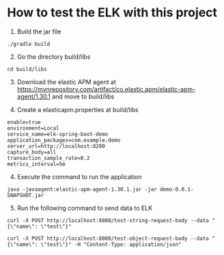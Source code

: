 # How to test the ELK with this project

1. Build the jar file

`./gradle build`

2. Go the directory build/libs

`cd build/libs`

3. Download the elastic APM agent at https://mvnrepository.com/artifact/co.elastic.apm/elastic-apm-agent/1.30.1 and move to build/libs

4. Create a elasticapm.properties at build/libs
```
enable=true
environment=Local
service_name=elk-spring-boot-demo
application_packages=com.example.demo
server_url=http://localhost:8200
capture_body=all
transaction_sample_rate=0.2
metrics_interval=5m
```

4. Execute the command to run the application

`java -javaagent:elastic-apm-agent-1.30.1.jar -jar demo-0.0.1-SNAPSHOT.jar`

5. Run the following command to send data to ELK

`curl -X POST http://localhost:8080/test-string-request-body --data "{\"name\": \"test\"}"`

`curl -X POST http://localhost:8080/test-object-request-body --data "{\"name\": \"test\"}" -H "Content-Type: application/json"`
